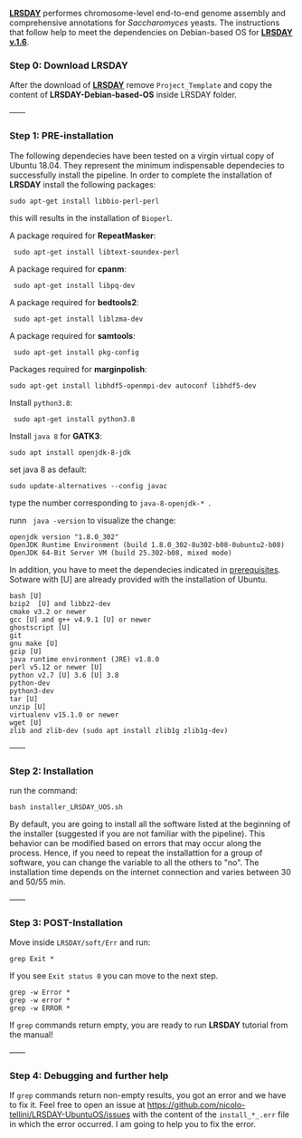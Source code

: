 [**LRSDAY**](https://github.com/yjx1217/LRSDAY) performes chromosome-level end-to-end genome assembly and comprehensive annotations for *Saccharomyces* yeasts.
The instructions that follow help to meet the dependencies on Debian-based OS for [**LRSDAY v.1.6**](https://github.com/yjx1217/LRSDAY/releases/tag/v1.6.0). </br>

### Step 0: Download LRSDAY

After the download of [**LRSDAY**](https://github.com/yjx1217/LRSDAY) remove ```Project_Template``` and copy the content of **LRSDAY-Debian-based-OS** inside LRSDAY folder.</br>

——

### Step 1: PRE-installation
The following dependecies have been tested on a virgin virtual copy of Ubuntu 18.04. They represent the minimum indispensable dependecies to successfully install the pipeline. 
In order to complete the installation of **LRSDAY** install the following packages:

 ```
 sudo apt-get install libbio-perl-perl
```

this will results in the installation of ```Bioperl```.

A package required for **RepeatMasker**:

```
 sudo apt-get install libtext-soundex-perl
```
A package required for **cpanm**:
```
 sudo apt-get install libpq-dev
```
A package required for **bedtools2**:
```
 sudo apt-get install liblzma-dev
```
A package required for **samtools**:
```
 sudo apt-get install pkg-config
```
Packages required for **marginpolish**:
```
sudo apt-get install libhdf5-openmpi-dev autoconf libhdf5-dev
```

Install ```python3.8```:

```
 sudo apt-get install python3.8
```

Install ```java 8``` for **GATK3**: 

```
sudo apt install openjdk-8-jdk
```

set java 8 as default: 

```
sudo update-alternatives --config javac
```

type the number corresponding to ```java-8-openjdk-* ```.

runn ``` java -version``` to visualize the change:

```
openjdk version "1.8.0_302"
OpenJDK Runtime Environment (build 1.8.0_302-8u302-b08-0ubuntu2-b08)
OpenJDK 64-Bit Server VM (build 25.302-b08, mixed mode)
```

In addition, you have to meet the dependecies indicated in [prerequisites](https://github.com/yjx1217/LRSDAY/blob/master/prerequisite.txt).</br>
Sotware with [U] are already provided with the installation of Ubuntu. 

```
bash [U]
bzip2  [U] and libbz2-dev 
cmake v3.2 or newer
gcc [U] and g++ v4.9.1 [U] or newer 
ghostscript [U]
git 
gnu make [U]
gzip [U]
java runtime environment (JRE) v1.8.0 
perl v5.12 or newer [U]
python v2.7 [U] 3.6 [U] 3.8 
python-dev
python3-dev
tar [U]
unzip [U]
virtualenv v15.1.0 or newer
wget [U]
zlib and zlib-dev (sudo apt install zlib1g zlib1g-dev)
```
——

### Step 2: Installation

run the command: 
```
bash installer_LRSDAY_UOS.sh
```
By default, you are going to install all the software listed at the beginning of the installer (suggested if you are not familiar with the pipeline). This behavior can be modified based on errors that may occur along the process. Hence, if you need to repeat the installattion for a group of software, you can change the variable to all the others to "no". The installation time depends on the internet connection and varies between 30 and 50/55 min.

——

### Step 3: POST-Installation

Move inside ```LRSDAY/soft/Err``` and run: 

```
grep Exit *
```
If you see ```Exit status 0``` you can move to the next step.

```
grep -w Error *
grep -w error *
grep -w ERROR *
```
If ```grep``` commands return empty, you are ready to run **LRSDAY** tutorial from the manual!

——

### Step 4: Debugging and further help

If ```grep``` commands return non-empty results, you got an error and we have to fix it. Feel free to open an issue at https://github.com/nicolo-tellini/LRSDAY-UbuntuOS/issues with the content of the ```install_*_.err``` file in which the error occurred. I am going to help you to fix the error.
